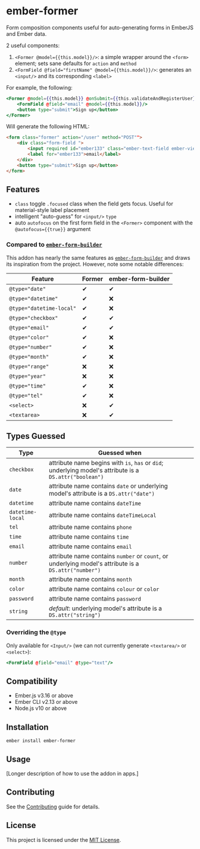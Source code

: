 ember-former
==============================================================================

Form composition components useful for auto-generating forms in EmberJS and Ember data.

2 useful components:

1. `<Former @model={{this.model}}/>`: a simple wrapper around the `<form>` element; sets sane defaults for `action` and `method`
2. `<FormField @field="firstName" @model={{this.model}}/>`: generates an `<input/>` and its corresponding `<label>`

For example, the following:

```hbs
<Former @model={{this.model}} @onSubmit={{this.validateAndRegisterUser}}>
	<FormField @field="email" @model={{this.model}}/>
	<button type="submit">Sign up</button>
</Former>
```

Will generate the following HTML:

```html
<form class="former" action="/user" method="POST"">
	<div class="form-field ">
		<input required id="ember133" class="ember-text-field ember-view form-control" type="email">
		<label for="ember133">email</label>
	</div>
	<button type="submit">Sign up</button>
</form>
```

## Features
* `class` toggle `.focused` class when the field gets focus.  Useful for material-style label placement
* intelligent "auto-guess" for `<input/>` `type`
* auto `autofocus` on the first form field in the `<Former>` component with the `@autofocus={{true}}` argument

### Compared to [`ember-form-builder`](https://github.com/nibynic/ember-form-builder)

This addon has nearly the same features as [`ember-form-builder`](https://github.com/nibynic/ember-form-builder) and draws its inspiration from the project.  However, note some notable differences:

| Feature                | Former | ember-form-builder |
|------------------------|--------|--------------------|
| `@type="date"`           | ✔      |  ✔                 |
| `@type="datetime"`       | ✔      |  ❌                 |
| `@type="datetime-local"` | ✔      |  ❌                 |
| `@type="checkbox"`       | ✔      |  ✔                 |
| `@type="email"`          | ✔      |  ✔                 |
| `@type="color"`          | ✔      |  ❌                 |
| `@type="number"`         | ✔      |  ❌                 |
| `@type="month"`          | ✔      |  ❌                 |
| `@type="range"`          | ❌      |  ❌                |
| `@type="year"`           | ❌      |  ❌                |
| `@type="time"`           | ✔      |  ❌                |
| `@type="tel"`            | ✔      |  ❌                |
| `<select>`               | ❌      |  ✔                |
| `<textarea>`             | ❌      |  ✔                |

## Types Guessed

Type | Guessed when |
--- | --- |
`checkbox` | attribute name begins with `is`, `has` or `did`; underlying model's attribute is a `DS.attr("boolean")`
`date` | attribute name contains `date` or underlying model's attribute is a `DS.attr("date")`
`datetime` | attribute name contains `dateTime`
`datetime-local` | attribute name contains `dateTimeLocal`
`tel` | attribute name contains `phone`
`time` | attribute name contains `time`
`email` | attribute name contains `email`
`number` | attribute name contains `number` or `count`, or underlying model's attribute is a `DS.attr("number")`
`month` | attribute name contains `month`
`color` | attribute name contains `colour` or `color` 
`password` | attribute name contains `password`
`string` | _default_: underlying model's attribute is a `DS.attr("string")`

### Overriding the `@type`

Only available for `<Input/>` (we can not currently generate `<textarea/>` or `<select>`):


```hbs
<FormField @field="email" @type="text"/>
```

Compatibility
------------------------------------------------------------------------------

* Ember.js v3.16 or above
* Ember CLI v2.13 or above
* Node.js v10 or above


Installation
------------------------------------------------------------------------------

```
ember install ember-former
```


Usage
------------------------------------------------------------------------------

[Longer description of how to use the addon in apps.]


Contributing
------------------------------------------------------------------------------

See the [Contributing](CONTRIBUTING.md) guide for details.


License
------------------------------------------------------------------------------

This project is licensed under the [MIT License](LICENSE.md).
